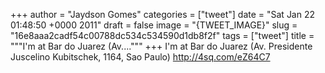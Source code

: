 
+++
author = "Jaydson Gomes"
categories = ["tweet"]
date = "Sat Jan 22 01:48:50 +0000 2011"
draft = false
image = "{TWEET_IMAGE}"
slug = "16e8aaa2cadf54c00788dc534c534590d1db8f2f"
tags = ["tweet"]
title = """I'm at Bar do Juarez (Av...."""
+++
I'm at Bar do Juarez (Av. Presidente Juscelino Kubitschek, 1164, Sao Paulo) http://4sq.com/eZ64C7
